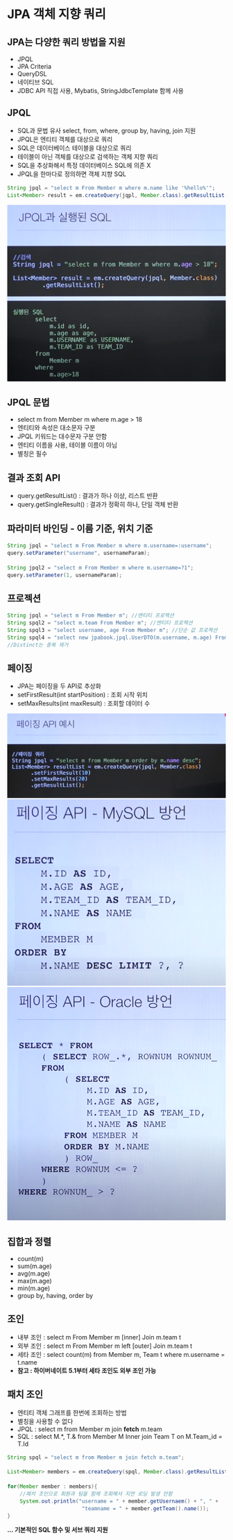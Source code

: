 # JPA 객체 지향 쿼리

## JPA는 다양한 쿼리 방법을 지원
- JPQL
- JPA Criteria
- QueryDSL
- 네이티브 SQL
- JDBC API 직접 사용, Mybatis, StringJdbcTemplate 함께 사용


## JPQL
- SQL과 문법 유사 select, from, where, group by, having, join 지원
- JPQL은 엔티티 객체를 대상으로 쿼리
- SQL은 데이터베이스 테이블을 대상으로 쿼리
- 테이블이 아닌 객체를 대상으로 검색하는 객체 지향 쿼리
- SQL을 추상화해서 특정 데이터베이스 SQL에 의존 X
- JPQL을 한마다로 정의하면 객체 지향 SQL

```java
String jpql = "select m From Member m where m.name like '%hello%'";
List<Member> result = em.createQuery(jqpl, Member.class).getResultList();
```
<img src="/img/img27.png">

## JPQL 문법
- select m from Member m where m.age > 18
- 엔티티와 속성은 대소문자 구분
- JPQL 키워드는 대수문자 구분 안함
- 엔티티 이름을 사용, 테이블 이름이 아님
- 별칭은 필수

## 결과 조회 API
- query.getResultList() : 결과가 하나 이상, 리스트 반환
- query.getSingleResult() : 결과가 정확히 하나, 단일 객체 반환

## 파라미터 바인딩 - 이름 기준, 위치 기준
```java
String jpql = "select m From Member m where m.username=:username";
query.setParameter("username", usernameParam);

String jpql2 = "select m From Member m where m.username=?1";
query.setParameter(1, usernameParam);
```

## 프로젝션
```java
String jpql = "select m From Member m"; //엔티티 프로젝션
String spql2 = "select m.team From Member m"; //엔티티 프로젝션
String spql3 = "select username, age From Member m"; //단순 값 프로젝션
String spql4 = "select new jpabook.jpql.UserDTO(m.username, m.age) From Member m"; //new : 단순 값을 DTO로 바로 조회
//Distinct는 중복 제거 
```

## 페이징
- JPA는 페이징을 두 API로 추상화
- setFirstResult(int startPosition) : 조회 시작 위치
- setMaxResults(int maxResult) : 조회할 데이터 수

<img src="/img/img28.png">
<img src="/img/img29.png">
<img src="/img/img30.png">

## 집합과 정렬
- count(m)
- sum(m.age)
- avg(m.age)
- max(m.age)
- min(m.age)
- group by, having, order by

## 조인
- 내부 조인 : select m From Member m [inner] Join m.team t
- 외부 조인 : select m From Member m left [outer] Join m.team t
- 세타 조인 : select count(m) from Member m, Team t where m.username = t.name
- **참고 : 하이버네이트 5.1부터 세타 조인도 외부 조인 가능**

## 패치 조인
- 엔티티 객체 그래프를 한번에 조회하는 방법
- 별칭을 사용할 수 없다
- JPQL : select m from Member m join **fetch** m.team
- SQL : select M.*, T.& from Member M Inner join Team T on M.Team_id = T.Id

```java
String spql = "select m from Member m join fetch m.team";

List<Member> members = em.createQuery(spql, Member.class).getResultList();

for(Member member : members){
    //패치 조인으로 회원과 팀을 함께 조회해서 지연 로딩 발생 안함
    System.out.println("username = " + member.getUsernaem() + ", " + 
                        "teamname = " + member.getTeam().name());
}
```

**... 기본적인 SQL 함수 및 서브 쿼리 지원**